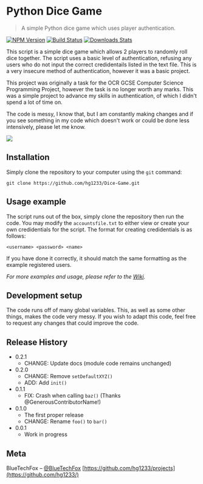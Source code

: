 # Python Dice Game
> A simple Python dice game which uses player authentication.

[![NPM Version][npm-image]][npm-url]
[![Build Status][travis-image]][travis-url]
[![Downloads Stats][npm-downloads]][npm-url]

This script is a simple dice game which allows 2 players to randomly roll dice together. The script uses a basic level of authentication, refusing any users who do not input the correct credidentails listed in the text file. This is a very insecure method of authentication, however it was a basic project.

This project was originally a task for the OCR GCSE Computer Science Programming Project, however the task is no longer worth any marks. 
This was a simple project to advance my skills in authentication, of which I didn't spend a lot of time on. 

The code is messy, I know that, but I am constantly making changes and if you see something in my code which doesn't work or could be done less intensively, please let me know.

![](header.png)

## Installation

Simply clone the repository to your computer using the `git` command:

`git clone https://github.com/hg1233/Dice-Game.git`

## Usage example

The script runs out of the box, simply clone the repository then run the code. You may modify the `accountsfile.txt` to either view or create your own credidentials for the script.
The format for creating credidentials is as follows:

`<username> <password> <name>`

If you have done it correctly, it should match the same formatting as the example registered users.

_For more examples and usage, please refer to the [Wiki][wiki]._

## Development setup

The code runs off of many global variables. This, as well as some other things, makes the code very messy.
If you wish to adapt this code, feel free to request any changes that could improve the code.

## Release History

* 0.2.1
    * CHANGE: Update docs (module code remains unchanged)
* 0.2.0
    * CHANGE: Remove `setDefaultXYZ()`
    * ADD: Add `init()`
* 0.1.1
    * FIX: Crash when calling `baz()` (Thanks @GenerousContributorName!)
* 0.1.0
    * The first proper release
    * CHANGE: Rename `foo()` to `bar()`
* 0.0.1
    * Work in progress

## Meta

BlueTechFox – [@BlueTechFox](https://twitter.com/BlueTechFox) 
[https://github.com/hg1233/projects](https://github.com/hg1233/)

<!-- Markdown link & img dfn's -->
[npm-image]: https://img.shields.io/npm/v/datadog-metrics.svg?style=flat-square
[npm-url]: https://npmjs.org/package/datadog-metrics
[npm-downloads]: https://img.shields.io/npm/dm/datadog-metrics.svg?style=flat-square
[travis-image]: https://img.shields.io/travis/dbader/node-datadog-metrics/master.svg?style=flat-square
[travis-url]: https://travis-ci.org/dbader/node-datadog-metrics
[wiki]: https://github.com/yourname/yourproject/wiki

